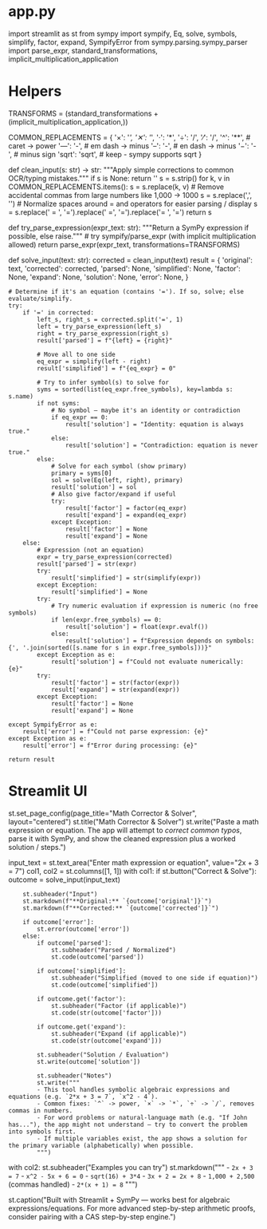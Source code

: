 # app.py
import streamlit as st
from sympy import sympify, Eq, solve, symbols, simplify, factor, expand, SympifyError
from sympy.parsing.sympy_parser import parse_expr, standard_transformations, implicit_multiplication_application

# Helpers
TRANSFORMS = (standard_transformations + (implicit_multiplication_application,))

COMMON_REPLACEMENTS = {
    '×': '*',
    '✕': '*',
    '·': '*',
    '÷': '/',
    '∕': '/',
    '^': '**',          # caret -> power
    '—': '-',           # em dash -> minus
    '–': '-',           # en dash -> minus
    '−': '-',           # minus sign
    'sqrt': 'sqrt',     # keep - sympy supports sqrt
}

def clean_input(s: str) -> str:
    """Apply simple corrections to common OCR/typing mistakes."""
    if s is None:
        return ''
    s = s.strip()
    for k, v in COMMON_REPLACEMENTS.items():
        s = s.replace(k, v)
    # Remove accidental commas from large numbers like 1,000 -> 1000
    s = s.replace(',', '')
    # Normalize spaces around = and operators for easier parsing / display
    s = s.replace(' = ', '=').replace(' =', '=').replace('= ', '=')
    return s

def try_parse_expression(expr_text: str):
    """Return a SymPy expression if possible, else raise."""
    # try sympify/parse_expr (with implicit multiplication allowed)
    return parse_expr(expr_text, transformations=TRANSFORMS)

def solve_input(text: str):
    corrected = clean_input(text)
    result = {
        'original': text,
        'corrected': corrected,
        'parsed': None,
        'simplified': None,
        'factor': None,
        'expand': None,
        'solution': None,
        'error': None,
    }

    # Determine if it's an equation (contains '='). If so, solve; else evaluate/simplify.
    try:
        if '=' in corrected:
            left_s, right_s = corrected.split('=', 1)
            left = try_parse_expression(left_s)
            right = try_parse_expression(right_s)
            result['parsed'] = f"{left} = {right}"

            # Move all to one side
            eq_expr = simplify(left - right)
            result['simplified'] = f"{eq_expr} = 0"

            # Try to infer symbol(s) to solve for
            syms = sorted(list(eq_expr.free_symbols), key=lambda s: s.name)
            if not syms:
                # No symbol — maybe it's an identity or contradiction
                if eq_expr == 0:
                    result['solution'] = "Identity: equation is always true."
                else:
                    result['solution'] = "Contradiction: equation is never true."
            else:
                # Solve for each symbol (show primary)
                primary = syms[0]
                sol = solve(Eq(left, right), primary)
                result['solution'] = sol
                # Also give factor/expand if useful
                try:
                    result['factor'] = factor(eq_expr)
                    result['expand'] = expand(eq_expr)
                except Exception:
                    result['factor'] = None
                    result['expand'] = None
        else:
            # Expression (not an equation)
            expr = try_parse_expression(corrected)
            result['parsed'] = str(expr)
            try:
                result['simplified'] = str(simplify(expr))
            except Exception:
                result['simplified'] = None
            try:
                # Try numeric evaluation if expression is numeric (no free symbols)
                if len(expr.free_symbols) == 0:
                    result['solution'] = float(expr.evalf())
                else:
                    result['solution'] = f"Expression depends on symbols: {', '.join(sorted([s.name for s in expr.free_symbols]))}"
            except Exception as e:
                result['solution'] = f"Could not evaluate numerically: {e}"
            try:
                result['factor'] = str(factor(expr))
                result['expand'] = str(expand(expr))
            except Exception:
                result['factor'] = None
                result['expand'] = None

    except SympifyError as e:
        result['error'] = f"Could not parse expression: {e}"
    except Exception as e:
        result['error'] = f"Error during processing: {e}"

    return result

# Streamlit UI
st.set_page_config(page_title="Math Corrector & Solver", layout="centered")
st.title("Math Corrector & Solver")
st.write("Paste a math expression or equation. The app will attempt to *correct common typos*, parse it with SymPy, and show the cleaned expression plus a worked solution / steps.")

input_text = st.text_area("Enter math expression or equation", value="2x + 3 = 7")
col1, col2 = st.columns([1, 1])
with col1:
    if st.button("Correct & Solve"):
        outcome = solve_input(input_text)

        st.subheader("Input")
        st.markdown(f"**Original:** `{outcome['original']}`")
        st.markdown(f"**Corrected:** `{outcome['corrected']}`")

        if outcome['error']:
            st.error(outcome['error'])
        else:
            if outcome['parsed']:
                st.subheader("Parsed / Normalized")
                st.code(outcome['parsed'])

            if outcome['simplified']:
                st.subheader("Simplified (moved to one side if equation)")
                st.code(outcome['simplified'])

            if outcome.get('factor'):
                st.subheader("Factor (if applicable)")
                st.code(str(outcome['factor']))

            if outcome.get('expand'):
                st.subheader("Expand (if applicable)")
                st.code(str(outcome['expand']))

            st.subheader("Solution / Evaluation")
            st.write(outcome['solution'])

            st.subheader("Notes")
            st.write("""
            - This tool handles symbolic algebraic expressions and equations (e.g. `2*x + 3 = 7`, `x^2 - 4`).
            - Common fixes: `^` -> power, `×` -> `*`, `÷` -> `/`, removes commas in numbers.
            - For word problems or natural-language math (e.g. "If John has..."), the app might not understand — try to convert the problem into symbols first.
            - If multiple variables exist, the app shows a solution for the primary variable (alphabetically) when possible.
            """)

with col2:
    st.subheader("Examples you can try")
    st.markdown("""
    - `2x + 3 = 7`
    - `x^2 - 5x + 6 = 0`
    - `sqrt(16) + 3*4`
    - `3x + 2 = 2x + 8`
    - `1,000 + 2,500` (commas handled)
    - `2*(x + 1) = 8`
    """)

st.caption("Built with Streamlit + SymPy — works best for algebraic expressions/equations. For more advanced step-by-step arithmetic proofs, consider pairing with a CAS step-by-step engine.")
